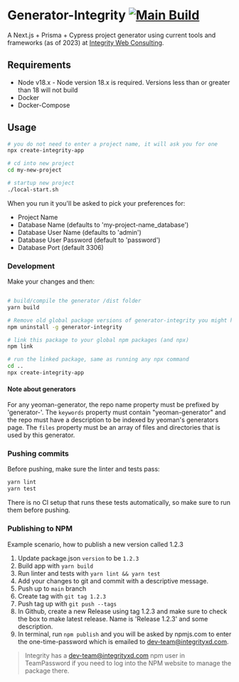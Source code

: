 Generator-Integrity [![Main Build](https://github.com/integritystl/generator-integrity/actions/workflows/main.yml/badge.svg?branch=main)](https://github.com/integritystl/generator-integrity/actions?query=workflow)
===================
A Next.js + Prisma + Cypress project generator using current tools and frameworks (as of 2023) at [Integrity Web Consulting](https://www.integrityxd.com/).

## Requirements
* Node v18.x - Node version 18.x is required. Versions less than or greater than 18 will not build
* Docker
* Docker-Compose

## Usage
```bash
# you do not need to enter a project name, it will ask you for one
npx create-integrity-app

# cd into new project
cd my-new-project

# startup new project
./local-start.sh
```

When you run it you'll be asked to pick your preferences for:
* Project Name
* Database Name (defaults to 'my-project-name_database')
* Database User Name (defaults to 'admin')
* Database User Password (default to 'password')
* Database Port (default 3306)

### Development
Make your changes and then:
```bash

# build/compile the generator /dist folder
yarn build

# Remove old global package versions of generator-integrity you might have installed
npm uninstall -g generator-integrity

# link this package to your global npm packages (and npx)
npm link

# run the linked package, same as running any npx command
cd ..
npx create-integrity-app
```

#### Note about generators
For any yeoman-generator, the repo name property must be prefixed by 'generator-'. The `keywords` property must contain "yeoman-generator" and the repo must have a description to be indexed by yeoman's generators page. The `files` property must be an array of files and directories that is used by this generator.

### Pushing commits
Before pushing, make sure the linter and tests pass:
```bash
yarn lint
yarn test
```
There is no CI setup that runs these tests automatically, so make sure to run them before pushing.

### Publishing to NPM
Example scenario, how to publish a new version called 1.2.3
1. Update package.json `version` to be `1.2.3`
2. Build app with `yarn build`
3. Run linter and tests with `yarn lint && yarn test`
4. Add your changes to git and commit with a descriptive message.
5. Push up to `main` branch
6. Create tag with `git tag 1.2.3`
7. Push tag up with `git push --tags`
8. In Github, create a new Release using tag 1.2.3 and make sure to check the box to make latest release. Name is 'Release 1.2.3' and some description.
9. In terminal, run `npm publish` and you will be asked by npmjs.com to enter the one-time-password which is emailed to dev-team@integrityxd.com.
> Integrity has a dev-team@integrityxd.com npm user in TeamPassword if you need to log into the NPM website to manage the package there.
